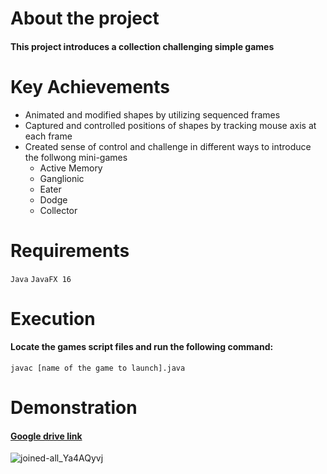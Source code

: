 

# About the project
#### This project introduces a collection challenging simple games 

# Key Achievements
* Animated and modified shapes by utilizing sequenced frames
* Captured and controlled positions of shapes by tracking mouse axis at each frame
* Created sense of control and challenge in different ways to introduce the follwong mini-games
  * Active Memory
  * Ganglionic
  * Eater
  * Dodge
  * Collector

# Requirements
`Java` `JavaFX 16`

# Execution
#### Locate the games script files and run the following command:
```
javac [name of the game to launch].java
```

# Demonstration
#### [Google drive link](https://drive.google.com/file/d/1_OjO6uLRwX4qz1rPmoT0LpuOzXmXFH20/view)

![joined-all_Ya4AQyvj](https://user-images.githubusercontent.com/111979327/217780557-62d831fc-c847-40ef-95a9-46cfa87223ea.gif)

